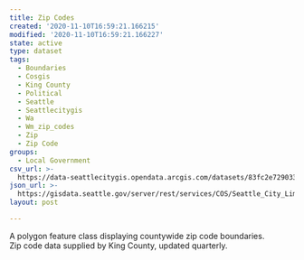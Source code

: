 ```yaml
---
title: Zip Codes
created: '2020-11-10T16:59:21.166215'
modified: '2020-11-10T16:59:21.166227'
state: active
type: dataset
tags:
  - Boundaries
  - Cosgis
  - King County
  - Political
  - Seattle
  - Seattlecitygis
  - Wa
  - Wm_zip_codes
  - Zip
  - Zip Code
groups:
  - Local Government
csv_url: >-
  https://data-seattlecitygis.opendata.arcgis.com/datasets/83fc2e72903343aabff6de8cb445b81c_2.csv?outSR=%7B%22latestWkid%22%3A2926%2C%22wkid%22%3A2926%7D
json_url: >-
  https://gisdata.seattle.gov/server/rest/services/COS/Seattle_City_Limits/MapServer/2
layout: post

---
```

<div><span><div>A polygon feature class displaying countywide zip code boundaries.</div></span><div><span></span></div><div><span>Zip code data supplied by King County, updated quarterly.</span><br /></div></div>
